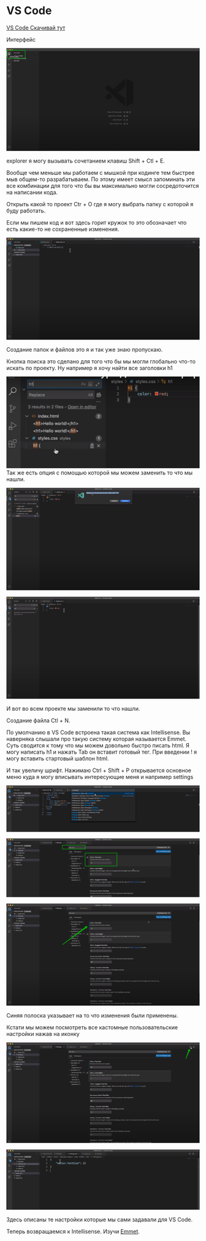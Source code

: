 # VS Code

[VS Code Скачивай тут](https://code.visualstudio.com/)

Интерфейс

![](img/001.png)

explorer я могу вызывать сочетанием клавиш Shift + Ctl + E.

Вообще чем меньше мы работаем с мышкой при кодинге тем быстрее мыв общем-то разрабатываем. По этому имеет смысл запоминать эти все комбинации для того что бы вы максимально могли сосредоточится на написании кода.

Открыть какой то проект Ctr + O где я могу выбрать папку с которой я буду работать.

Если мы пишем код и вот здесь горит кружок то это обозначает что есть какие-то не сохраненные изменения.

![](img/002.png)

Создание папок и файлов это я и так уже знаю пропускаю.

Кнопка поиска это сделано для того что бы мы могли глобально что-то искать по проекту. Ну например я хочу найти все заголовки h1

![](img/003.png)
Так же есть опция с помощью которой мы можем заменить то что мы нашли.

![](img/004.png)

![](img/005.png)

И вот во всем проекте мы заменили то что нашли.

Создание файла Ctl + N.


По умолчанию в VS Code встроена такая система как Intellisense. Вы наверняка слышали про такую систему которая называется Emmet. Cуть сводится к тому что мы можем довольно быстро писать html. Я могу написать h1 и нажать Tab он вставит готовый тег. При введении ! я могу вставить стартовый шаблон html.

И так увеличу шрифт. Нажимаю Ctrl + Shift + P открывается основное меню куда я могу вписывать интересующие меня и например settings 

![](img/006.png)

![](img/007.png)

![](img/008.png)

Синяя полоска указывает на то что изменения были применены.

Кстати мы можем посмотреть все кастомные пользовательские настройки нажав на иконку 

![](img/009.png)

![](img/010.png)

Здесь описаны те настройки которые мы сами задавали для VS Code.

Теперь возвращаемся к Intellisense. Изучи [Emmet](https://emmet.io/).
